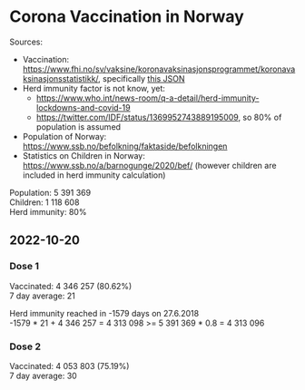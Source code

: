 # Corona Vaccination in Norway

Sources:

- Vaccination: <https://www.fhi.no/sv/vaksine/koronavaksinasjonsprogrammet/koronavaksinasjonsstatistikk/>, specifically [this JSON](https://www.fhi.no/api/chartdata/api/99119)
- Herd immunity factor is not know, yet:
  - <https://www.who.int/news-room/q-a-detail/herd-immunity-lockdowns-and-covid-19>
  - <https://twitter.com/IDF/status/1369952743889195009>, so 80% of population is assumed
- Population of Norway: <https://www.ssb.no/befolkning/faktaside/befolkningen>
- Statistics on Children in Norway: https://www.ssb.no/a/barnogunge/2020/bef/ (however children are included in herd immunity calculation)

Population: 5 391 369  
Children: 1 118 608  
Herd immunity: 80%  

## 2022-10-20

### Dose 1

Vaccinated: 4 346 257 (80.62%)  
7 day average: 21

Herd immunity reached in -1579 days on 27.6.2018  
-1579 * 21 + 4 346 257 = 4 313 098 >= 5 391 369 * 0.8 = 4 313 096

### Dose 2

Vaccinated: 4 053 803 (75.19%)  
7 day average: 30


